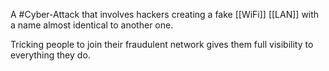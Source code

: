 A #Cyber-Attack that involves hackers creating a fake [[WiFi]] [[LAN]] with a name almost identical to another one.

Tricking people to join their fraudulent network gives them full visibility to everything they do.